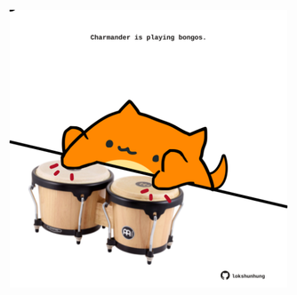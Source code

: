 <!-- built at 08/06/2025, 18:00:37 UTC -->
<p align="center">
  <img width="500" height="500" src="./ReadmeImage.svg">
</p>
